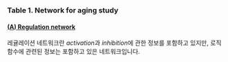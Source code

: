 ### Table 1. Network for aging study 

#### [(**A**) Regulation network](https://github.com/jehoons/sbie_aging/blob/master/result/table_1/Table-1A-Aging-network.csv)
레귤레이션 네트워크란 *activation*과 *inhibition*에 관한 정보를 포함하고 있지만, 로직함수에 관련된 정보는 포함하고 있은 네트워크입니다. 



